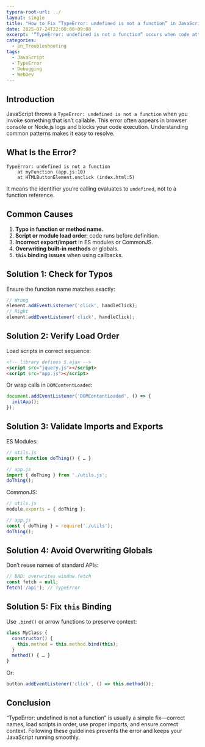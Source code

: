 ```yaml
---
typora-root-url: ../
layout: single
title: "How to Fix “TypeError: undefined is not a function” in JavaScript"
date: 2025-07-24T22:00:00+09:00
excerpt: '“TypeError: undefined is not a function” occurs when code attempts to call a value that isn’t a function. Learn to identify the root cause—such as typos, load order issues, or incorrect imports—and apply targeted fixes.'
categories:
  - en_Troubleshooting
tags:
  - JavaScript
  - TypeError
  - Debugging
  - WebDev
---
```

## Introduction

JavaScript throws a `TypeError: undefined is not a function` when you invoke something that isn’t callable. This error often appears in browser console or Node.js logs and blocks your code execution. Understanding common patterns makes it easy to resolve.

## What Is the Error?

```text
TypeError: undefined is not a function
    at myFunction (app.js:10)
    at HTMLButtonElement.onclick (index.html:5)
```

It means the identifier you’re calling evaluates to `undefined`, not to a function reference.

## Common Causes

1. **Typo in function or method name.**
2. **Script or module load order**: code runs before definition.
3. **Incorrect export/import** in ES modules or CommonJS.
4. **Overwriting built-in methods** or globals.
5. **`this` binding issues** when using callbacks.

## Solution 1: Check for Typos

Ensure the function name matches exactly:

```js
// Wrong
element.addEventListerner('click', handleClick);
// Right
element.addEventListener('click', handleClick);
```

## Solution 2: Verify Load Order

Load scripts in correct sequence:

```html
<!-- library defines $.ajax -->
<script src="jquery.js"></script>
<script src="app.js"></script>
```

Or wrap calls in `DOMContentLoaded`:

```js
document.addEventListener('DOMContentLoaded', () => {
  initApp();
});
```

## Solution 3: Validate Imports and Exports

ES Modules:

```js
// utils.js
export function doThing() { … }

// app.js
import { doThing } from './utils.js';
doThing();
```

CommonJS:

```js
// utils.js
module.exports = { doThing };

// app.js
const { doThing } = require('./utils');
doThing();
```

## Solution 4: Avoid Overwriting Globals

Don’t reuse names of standard APIs:

```js
// BAD: overwrites window.fetch
const fetch = null;
fetch('/api'); // TypeError
```

## Solution 5: Fix `this` Binding

Use `.bind()` or arrow functions to preserve context:

```js
class MyClass {
  constructor() {
    this.method = this.method.bind(this);
  }
  method() { … }
}
```

Or:

```js
button.addEventListener('click', () => this.method());
```

## Conclusion

“TypeError: undefined is not a function” is usually a simple fix—correct names, load scripts in order, use proper imports, and ensure correct context. Following these guidelines prevents the error and keeps your JavaScript running smoothly.

